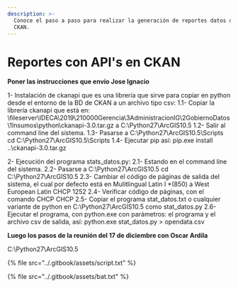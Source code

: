 ```yaml
---
description: >-
  Conoce el paso a paso para realizar la generación de reportes datos desde
  CKAN.
---
```


# Reportes con API's en CKAN

**Poner las instrucciones que envío Jose Ignacio**

1- Instalación de ckanapi que es una librería que sirve para copiar en python desde el entorno de la BD de CKAN a un archivo tipo csv: 1.1- Copiar la librería ckanapi que está en: \fileserver\IDECA\2019\210000Gerencia\3AdministracionIG\2GobiernoDatos\1Insumos\python\ckanapi-3.0.tar.gz a C:\Python27\ArcGIS10.5 1.2- Salir al command line del sistema. 1.3- Pasarse a C:\Python27\ArcGIS10.5\Scripts cd C:\Python27\ArcGIS10.5\Scripts 1.4- Ejecutar pip así: pip.exe install ..\ckanapi-3.0.tar.gz

2- Ejecución del programa stats\_datos.py: 2.1- Estando en el command line del sistema. 2.2- Pasarse a C:\Python27\ArcGIS10.5 cd C:\Python27\ArcGIS10.5 2.3- Cambiar el código de páginas de salida del sistema, el cual por defecto está en Mulitlingual Latin I \*\(850\) a West European Latin CHCP 1252 2.4- Verificar código de páginas, con el comando CHCP CHCP 2.5- Copiar el programa stat\_datos.txt o cualquier variante de python en C:\Python27\ArcGIS10.5 como stat\_datos.py 2.6- Ejecutar el programa, con python.exe con parámetros: el programa y el archivo csv de salida, así: python.exe stat\_datos.py &gt; opendata.csv

**Luego los pasos de la reunión del 17 de diciembre con Oscar Ardila**

C:\Python27\ArcGIS10.5

{% file src="../.gitbook/assets/script.txt" %}

{% file src="../.gitbook/assets/bat.txt" %}



